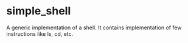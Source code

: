 # simple_shell
A generic implementation of a shell. It contains implementation of few instructions like ls, cd, etc.
